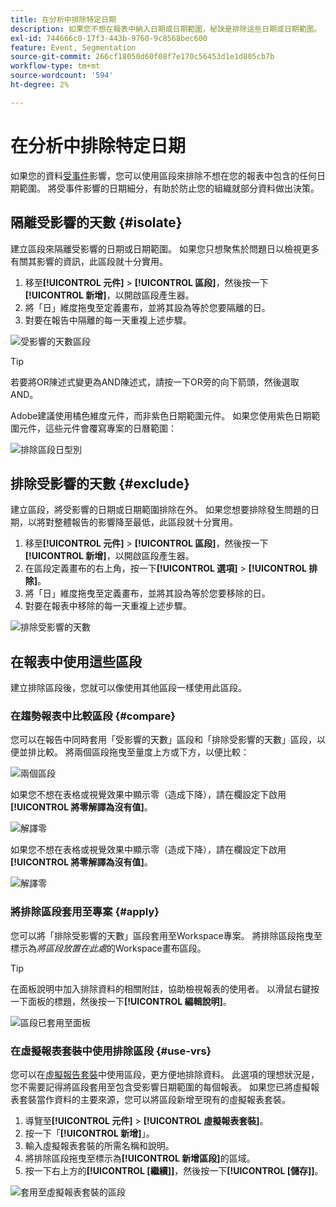 ```yaml
---
title: 在分析中排除特定日期
description: 如果您不想在報表中納入日期或日期範圍，秘訣是排除這些日期或日期範圍。
exl-id: 744666c0-17f3-443b-9760-9c8568bec600
feature: Event, Segmentation
source-git-commit: 266cf18050d60f08f7e170c56453d1e1d805cb7b
workflow-type: tm+mt
source-wordcount: '594'
ht-degree: 2%

---
```


# 在分析中排除特定日期

如果您的資料[受事件](overview.md)影響，您可以使用區段來排除不想在您的報表中包含的任何日期範圍。 將受事件影響的日期細分，有助於防止您的組織就部分資料做出決策。

## 隔離受影響的天數 {#isolate}

建立區段來隔離受影響的日期或日期範圍。 如果您只想聚焦於問題日以檢視更多有關其影響的資訊，此區段就十分實用。

1. 移至&#x200B;**[!UICONTROL 元件]** > **[!UICONTROL 區段]**，然後按一下&#x200B;**[!UICONTROL 新增]**，以開啟區段產生器。
2. 將「日」維度拖曳至定義畫布，並將其設為等於您要隔離的日。
3. 對要在報告中隔離的每一天重複上述步驟。

![受影響的天數區段](assets/affected_days.jpg)

>[!TIP]
>
>若要將OR陳述式變更為AND陳述式，請按一下OR旁的向下箭頭，然後選取AND。

Adobe建議使用橘色維度元件，而非紫色日期範圍元件。 如果您使用紫色日期範圍元件，這些元件會覆寫專案的日曆範圍：

![排除區段日型別](assets/exclude_segment_day_type.jpg)

## 排除受影響的天數 {#exclude}

建立區段，將受影響的日期或日期範圍排除在外。 如果您想要排除發生問題的日期，以將對整體報告的影響降至最低，此區段就十分實用。

1. 移至&#x200B;**[!UICONTROL 元件]** > **[!UICONTROL 區段]**，然後按一下&#x200B;**[!UICONTROL 新增]**，以開啟區段產生器。
2. 在區段定義畫布的右上角，按一下&#x200B;**[!UICONTROL 選項]** > **[!UICONTROL 排除]**。
3. 將「日」維度拖曳至定義畫布，並將其設為等於您要移除的日。
4. 對要在報表中移除的每一天重複上述步驟。

![排除受影響的天數](assets/exclude_affected_days.jpg)

## 在報表中使用這些區段

建立排除區段後，您就可以像使用其他區段一樣使用此區段。

### 在趨勢報表中比較區段 {#compare}

您可以在報告中同時套用「受影響的天數」區段和「排除受影響的天數」區段，以便並排比較。 將兩個區段拖曳至量度上方或下方，以便比較：

![兩個區段](assets/affected_and_exclude.png)

如果您不想在表格或視覺效果中顯示零（造成下降），請在欄設定下啟用&#x200B;**[!UICONTROL 將零解譯為沒有值]**。

![解譯零](assets/interpret_zero.png)

如果您不想在表格或視覺效果中顯示零（造成下降），請在欄設定下啟用&#x200B;**[!UICONTROL 將零解譯為沒有值]**。

![解譯零](assets/interpret_zero.png)

### 將排除區段套用至專案 {#apply}

您可以將「排除受影響的天數」區段套用至Workspace專案。 將排除區段拖曳至標示為&#x200B;*將區段放置在此處*&#x200B;的Workspace畫布區段。

>[!TIP]
>
>在面板說明中加入排除資料的相關附註，協助檢視報表的使用者。 以滑鼠右鍵按一下面板的標題，然後按一下&#x200B;**[!UICONTROL 編輯說明]**。

![區段已套用至面板](assets/exclude_segment_panel.jpg)

### 在虛擬報表套裝中使用排除區段 {#use-vrs}

您可以在[虛擬報告套裝](/help/components/vrs/vrs-about.md)中使用區段，更方便地排除資料。 此選項的理想狀況是，您不需要記得將區段套用至包含受影響日期範圍的每個報表。 如果您已將虛擬報表套裝當作資料的主要來源，您可以將區段新增至現有的虛擬報表套裝。

1. 導覽至&#x200B;**[!UICONTROL 元件]** > **[!UICONTROL 虛擬報表套裝]**。
2. 按一下「**[!UICONTROL 新增]**」。
3. 輸入虛擬報表套裝的所需名稱和說明。
4. 將排除區段拖曳至標示為&#x200B;**[!UICONTROL 新增區段]**&#x200B;的區域。
5. 按一下右上方的&#x200B;**[!UICONTROL [繼續]]**，然後按一下&#x200B;**[!UICONTROL [儲存]]**。

![套用至虛擬報表套裝的區段](assets/exclude_segment_vrs.png)
